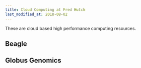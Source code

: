 ```yaml
---
title: Cloud Computing at Fred Hutch
last_modified_at: 2018-08-02
---
```

These are cloud based high performance computing resources.  


## Beagle


## Globus Genomics
